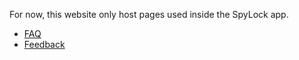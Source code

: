 For now, this website only host pages used inside the SpyLock app. 

- [FAQ](faq)
- [Feedback](feedback)